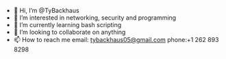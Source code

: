 - 👋 Hi, I’m @TyBackhaus
- 👀 I’m interested in networking, security and programming
- 🌱 I’m currently learning bash scripting
- 💞️ I’m looking to collaborate on anything
- 📫 How to reach me email: tybackhaus05@gmail.com phone:+1 262 893 8298
